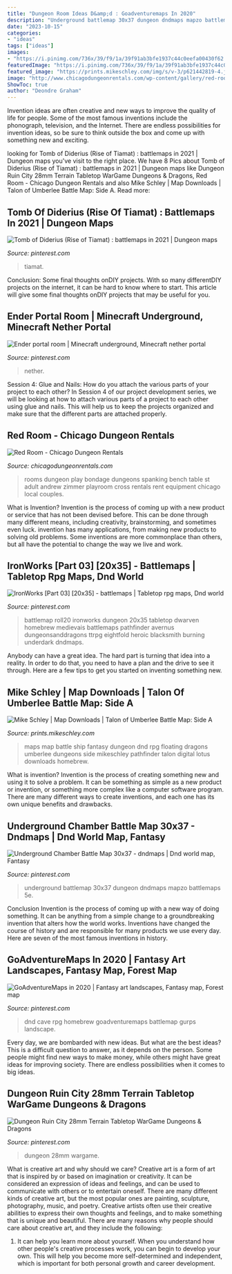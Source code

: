 ```yaml
---
title: "Dungeon Room Ideas D&amp;d : Goadventuremaps In 2020"
description: "Underground battlemap 30x37 dungeon dndmaps mapzo battlemaps 5e"
date: "2023-10-15"
categories:
- "ideas"
tags: ["ideas"]
images:
- "https://i.pinimg.com/736x/39/f9/1a/39f91ab3bfe1937c44c0eefa00430f62.jpg"
featuredImage: "https://i.pinimg.com/736x/39/f9/1a/39f91ab3bfe1937c44c0eefa00430f62.jpg"
featured_image: "https://prints.mikeschley.com/img/s/v-3/p621442819-4.jpg"
image: "http://www.chicagodungeonrentals.com/wp-content/gallery/red-room/dungeon_red_room.jpg"
ShowToc: true
author: "Deondre Graham"
---
```



Invention ideas are often creative and new ways to improve the quality of life for people. Some of the most famous inventions include the phonograph, television, and the Internet. There are endless possibilities for invention ideas, so be sure to think outside the box and come up with something new and exciting.

	

		
looking for Tomb of Diderius (Rise of Tiamat) : battlemaps in 2021 | Dungeon maps you've visit to the right place. We have 8 Pics about Tomb of Diderius (Rise of Tiamat) : battlemaps in 2021 | Dungeon maps like Dungeon Ruin City 28mm Terrain Tabletop WarGame Dungeons &amp; Dragons, Red Room - Chicago Dungeon Rentals and also Mike Schley | Map Downloads | Talon of Umberlee Battle Map: Side A. Read more:
		
    
## Tomb Of Diderius (Rise Of Tiamat) : Battlemaps In 2021 | Dungeon Maps

<img loading=lazy src="https://i.pinimg.com/736x/05/79/a0/0579a0dc5e2b4e52c118502ffacf7229.jpg" onerror="this.onerror=null;this.src='https://tse1.mm.bing.net/th?id=OIP.XYDOu_q33ajJ0lSh8wX4ZAHaFN&amp;pid=15.1';" alt="Tomb of Diderius (Rise of Tiamat) : battlemaps in 2021 | Dungeon maps">

_Source: pinterest.com_

>tiamat. 

	

Conclusion: Some final thoughts onDIY projects.
With so many differentDIY projects on the internet, it can be hard to know where to start. This article will give some final thoughts onDIY projects that may be useful for you.

    
## Ender Portal Room | Minecraft Underground, Minecraft Nether Portal

<img loading=lazy src="https://i.pinimg.com/736x/fd/b9/a8/fdb9a8e0ab901a0bdcff4537ad8d181b--minecraft-houses-minecraft-ideas.jpg" onerror="this.onerror=null;this.src='https://tse2.mm.bing.net/th?id=OIP.T5IVCuLdBcB7MZjzmhPbkAHaEo&amp;pid=15.1';" alt="Ender portal room | Minecraft underground, Minecraft nether portal">

_Source: pinterest.com_

>nether. 

	

Session 4: Glue and Nails: How do you attach the various parts of your project to each other?
In Session 4 of our project development series, we will be looking at how to attach various parts of a project to each other using glue and nails. This will help us to keep the projects organized and make sure that the different parts are attached properly.

    
## Red Room - Chicago Dungeon Rentals

<img loading=lazy src="http://www.chicagodungeonrentals.com/wp-content/gallery/red-room/dungeon_red_room.jpg" onerror="this.onerror=null;this.src='https://tse3.mm.bing.net/th?id=OIP.ZaKAdlpPrb-9D1Y7lmUmWQHaE8&amp;pid=15.1';" alt="Red Room - Chicago Dungeon Rentals">

_Source: chicagodungeonrentals.com_

>rooms dungeon play bondage dungeons spanking bench table st adult andrew zimmer playroom cross rentals rent equipment chicago local couples. 

	

What is Invention?
Invention is the process of coming up with a new product or service that has not been devised before. This can be done through many different means, including creativity, brainstorming, and sometimes even luck. invention has many applications, from making new products to solving old problems. Some inventions are more commonplace than others, but all have the potential to change the way we live and work.

    
## IronWorks [Part 03] [20x35] - Battlemaps | Tabletop Rpg Maps, Dnd World

<img loading=lazy src="https://i.pinimg.com/736x/ca/a0/a6/caa0a63a1e04a678afcef6649caac86a.jpg" onerror="this.onerror=null;this.src='https://tse3.mm.bing.net/th?id=OIP.eL6Z8H5hgo34kdUQUNz9MAHaM9&amp;pid=15.1';" alt="IronWorks [Part 03] [20x35] - battlemaps | Tabletop rpg maps, Dnd world">

_Source: pinterest.com_

>battlemap roll20 ironworks dungeon 20x35 tabletop dwarven homebrew medievais battlemaps pathfinder avernus dungeonsanddragons ttrpg eightfold heroic blacksmith burning underdark dndmaps. 

	

Anybody can have a great idea. The hard part is turning that idea into a reality. In order to do that, you need to have a plan and the drive to see it through. Here are a few tips to get you started on inventing something new.

    
## Mike Schley | Map Downloads | Talon Of Umberlee Battle Map: Side A

<img loading=lazy src="https://prints.mikeschley.com/img/s/v-3/p621442819-4.jpg" onerror="this.onerror=null;this.src='https://tse4.mm.bing.net/th?id=OIP.9hl4GeSRG0VHaij7iFNAfAAAAA&amp;pid=15.1';" alt="Mike Schley | Map Downloads | Talon of Umberlee Battle Map: Side A">

_Source: prints.mikeschley.com_

>maps map battle ship fantasy dungeon dnd rpg floating dragons umberlee dungeons side mikeschley pathfinder talon digital lotus downloads homebrew. 

	

What is invention?
Invention is the process of creating something new and using it to solve a problem. It can be something as simple as a new product or invention, or something more complex like a computer software program. There are many different ways to create inventions, and each one has its own unique benefits and drawbacks.

    
## Underground Chamber Battle Map 30x37 - Dndmaps | Dnd World Map, Fantasy

<img loading=lazy src="https://i.pinimg.com/736x/39/f9/1a/39f91ab3bfe1937c44c0eefa00430f62.jpg" onerror="this.onerror=null;this.src='https://tse4.mm.bing.net/th?id=OIP.j6vYjEPfdJUK21VX2yLhGwHaJI&amp;pid=15.1';" alt="Underground Chamber Battle Map 30x37 - dndmaps | Dnd world map, Fantasy">

_Source: pinterest.com_

>underground battlemap 30x37 dungeon dndmaps mapzo battlemaps 5e. 

	

Conclusion
Invention is the process of coming up with a new way of doing something. It can be anything from a simple change to a groundbreaking invention that alters how the world works. Inventions have changed the course of history and are responsible for many products we use every day. Here are seven of the most famous inventions in history.

    
## GoAdventureMaps In 2020 | Fantasy Art Landscapes, Fantasy Map, Forest Map

<img loading=lazy src="https://i.pinimg.com/736x/ee/a3/43/eea3430c4d6581d6633111c0018ae52a.jpg" onerror="this.onerror=null;this.src='https://tse4.mm.bing.net/th?id=OIP.KclVT5c3zlOddbESZnmOxwHaLH&amp;pid=15.1';" alt="GoAdventureMaps in 2020 | Fantasy art landscapes, Fantasy map, Forest map">

_Source: pinterest.com_

>dnd cave rpg homebrew goadventuremaps battlemap gurps landscape. 

	

Every day, we are bombarded with new ideas. But what are the best ideas? This is a difficult question to answer, as it depends on the person. Some people might find new ways to make money, while others might have great ideas for improving society. There are endless possibilities when it comes to big ideas.

    
## Dungeon Ruin City 28mm Terrain Tabletop WarGame Dungeons &amp; Dragons

<img loading=lazy src="https://i.pinimg.com/736x/6f/e2/8d/6fe28d90162f3926765ff55a69c9a8e3.jpg" onerror="this.onerror=null;this.src='https://tse3.mm.bing.net/th?id=OIP.vmsN_IkYJI_yiTQfQ6LPdgHaFj&amp;pid=15.1';" alt="Dungeon Ruin City 28mm Terrain Tabletop WarGame Dungeons &amp; Dragons">

_Source: pinterest.com_

>dungeon 28mm wargame. 

	

What is creative art and why should we care?
Creative art is a form of art that is inspired by or based on imagination or creativity. It can be considered an expression of ideas and feelings, and can be used to communicate with others or to entertain oneself. There are many different kinds of creative art, but the most popular ones are painting, sculpture, photography, music, and poetry. Creative artists often use their creative abilities to express their own thoughts and feelings, and to make something that is unique and beautiful. There are many reasons why people should care about creative art, and they include the following: 
1) It can help you learn more about yourself. When you understand how other people's creative processes work, you can begin to develop your own. This will help you become more self-determined and independent, which is important for both personal growth and career development.

